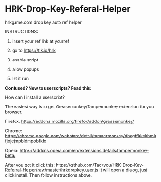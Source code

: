 # HRK-Drop-Key-Referal-Helper
hrkgame.com drop key auto ref helper

INSTRUCTIONS:

1) insert your ref link at yourref

2) go to https://tlk.io/hrk

3) enable script

4) allow popups

5) let it run!

**Confused? New to userscripts? Read this:**

How can I install a userscript?

The easiest way is to get Greasemonkey/Tampermonkey extension for you browser.

Firefox: https://addons.mozilla.org/firefox/addon/greasemonkey/

Chrome: https://chrome.google.com/webstore/detail/tampermonkey/dhdgffkkebhmkfjojejmpbldmpobfkfo

Opera: https://addons.opera.com/en/extensions/details/tampermonkey-beta/

After you got it click this: https://github.com/Tackyou/HRK-Drop-Key-Referral-Helper/raw/master/hrkdropkey.user.js
It will open a dialog, just click install. Then follow instructions above.
